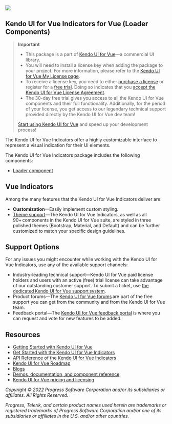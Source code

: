 <a href="https://www.telerik.com/kendo-vue-ui/?utm_medium=referral&utm_source=npm&utm_campaign=kendo-ui-vue-trial-npm-indicators&utm_content=banner" target="_blank">
<img src="https://www.telerik.com/kendo-vue-ui/npm-banner.svg">
</a>

## Kendo UI for Vue Indicators for Vue (Loader Components)

> **Important**
> * This package is а part of [Kendo UI for Vue](https://www.telerik.com/kendo-vue-ui/?utm_medium=referral&utm_source=npm&utm_campaign=kendo-ui-vue-trial-npm-indicators)&mdash;a commercial UI library.
> * You will need to install a license key when adding the package to your project. For more information, please refer to the [Kendo UI for Vue My License page](https://www.telerik.com/kendo-vue-ui/my-license/?utm_medium=referral&utm_source=npm&utm_campaign=kendo-ui-vue-trial-npm-indicators).
> * To receive a license key, you need to either [purchase a license](https://www.telerik.com/kendo-vue-ui/pricing/?utm_medium=referral&utm_source=npm&utm_campaign=kendo-ui-vue-trial-npm-indicators) or register for a [free trial](https://www.telerik.com/download-login-v2-kendo-vue-ui?utm_medium=referral&utm_source=npm&utm_campaign=kendo-ui-vue-trial-npm-indicators). Doing so indicates that you [accept the Kendo UI for Vue License Agreement](https://www.telerik.com/purchase/license-agreement/progress-kendovue?utm_medium=referral&utm_source=npm&utm_campaign=kendo-ui-vue-trial-npm-indicators).
> * The 30-day free trial gives you access to all the Kendo UI for Vue components and their full functionality. Additionally, for the period of your license, you get access to our legendary technical support provided directly by the Kendo UI for Vue dev team!
>
> [Start using Kendo UI for Vue](https://www.telerik.com/download-login-v2-kendo-vue-ui?utm_medium=referral&utm_source=npm&utm_campaign=kendo-ui-vue-trial-npm-indicators) and speed up your development process!

The Kendo UI for Vue Indicators offer a highly customizable interface to represent a visual indication for their UI elements.

The Kendo UI for Vue Indicators package includes the following components:

* [Loader component](https://www.telerik.com/kendo-vue-ui/components/indicators/loader/?utm_medium=referral&utm_source=npm&utm_campaign=kendo-ui-vue-trial-npm-indicators)

## Vue Indicators

Among the many features that the Kendo UI for Vue Indicators deliver are:

* **Customization**&mdash;Easily implement custom styling.
* [Theme support](https://www.telerik.com/kendo-vue-ui/components/styling/?utm_medium=referral&utm_source=npm&utm_campaign=kendo-ui-vue-trial-npm-indicators)&mdash;The Kendo UI for Vue Indicators, as well as all 90+ components in the Kendo UI for Vue suite, are styled in three polished themes (Bootstrap, Material, and Default) and can be further customized to match your specific design guidelines.

## Support Options

For any issues you might encounter while working with the Kendo UI for Vue Indicators, use any of the available support channels:

* Industry-leading technical support&mdash;Kendo UI for Vue paid license holders and users with an active (free) trial license can take advantage of our outstanding customer support. To submit a ticket, use [the dedicated Kendo UI for Vue support system](https://www.telerik.com/account/support-tickets?utm_medium=referral&utm_source=npm&utm_campaign=kendo-ui-vue-trial-npm-indicators).
* Product forums&mdash;The [Kendo UI for Vue forums](https://www.telerik.com/forums/kendo-ui-vue?utm_medium=referral&utm_source=npm&utm_campaign=kendo-ui-vue-trial-npm-indicators) are part of the free support you can get from the community and from the Kendo UI for Vue team.
* Feedback portal&mdash;The [Kendo UI for Vue feedback portal](https://feedback.telerik.com/kendo-vue-ui?utm_medium=referral&utm_source=npm&utm_campaign=kendo-ui-vue-trial-npm-indicators) is where you can request and vote for new features to be added.

## Resources

* [Getting Started with Kendo UI for Vue](https://www.telerik.com/kendo-vue-ui/getting-started/?utm_medium=referral&utm_source=npm&utm_campaign=kendo-ui-vue-trial-npm-indicators)
* [Get Started with the Kendo UI for Vue Indicators](https://www.telerik.com/kendo-vue-ui/components/indicators/?utm_medium=referral&utm_source=npm&utm_campaign=kendo-ui-vue-trial-npm-indicators)
* [API Reference of the Kendo UI for Vue Indicators](https://www.telerik.com/kendo-vue-ui/components/indicators/api/?utm_medium=referral&utm_source=npm&utm_campaign=kendo-ui-vue-trial-npm-indicators)
* [Kendo UI for Vue Roadmap](https://www.telerik.com/kendo-vue-ui/roadmap/?utm_medium=referral&utm_source=npm&utm_campaign=kendo-ui-vue-trial-npm-indicators)
* [Blogs](https://www.telerik.com/blogs/tag/vue?utm_medium=referral&utm_source=npm&utm_campaign=kendo-ui-vue-trial-npm-indicators)
* [Demos, documentation, and component reference](https://www.telerik.com/kendo-vue-ui/components/?utm_medium=referral&utm_source=npm&utm_campaign=kendo-ui-vue-trial-npm-indicators)
* [Kendo UI for Vue pricing and licensing](https://www.telerik.com/kendo-vue-ui/pricing/?utm_medium=referral&utm_source=npm&utm_campaign=kendo-ui-vue-trial-npm-indicators)

*Copyright © 2022 Progress Software Corporation and/or its subsidiaries or affiliates. All Rights Reserved.*

*Progress, Telerik, and certain product names used herein are trademarks or registered trademarks of Progress Software Corporation and/or one of its subsidiaries or affiliates in the U.S. and/or other countries.*
